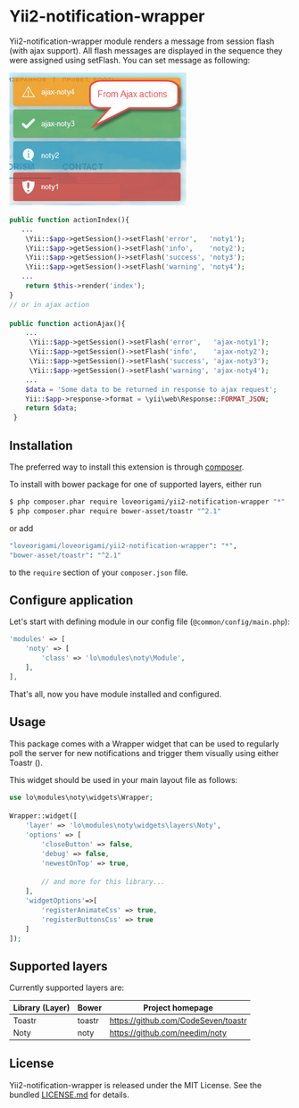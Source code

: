 # Yii2-notification-wrapper

Yii2-notification-wrapper module renders a message from session flash (with ajax support). All flash messages are displayed
in the sequence they were assigned using setFlash. You can set message as following:

!["Demo"](img/noty-demo.jpg)

 ```php
public function actionIndex(){
    ...
     \Yii::$app->getSession()->setFlash('error',   'noty1');
     \Yii::$app->getSession()->setFlash('info',    'noty2');
     \Yii::$app->getSession()->setFlash('success', 'noty3');
     \Yii::$app->getSession()->setFlash('warning', 'noty4');
    ...
     return $this->render('index');
 }
 // or in ajax action

 public function actionAjax(){
     ...
      \Yii::$app->getSession()->setFlash('error',   'ajax-noty1');
      \Yii::$app->getSession()->setFlash('info',    'ajax-noty2');
      \Yii::$app->getSession()->setFlash('success', 'ajax-noty3');
      \Yii::$app->getSession()->setFlash('warning', 'ajax-noty4');
     ...
     $data = 'Some data to be returned in response to ajax request';
     Yii::$app->response->format = \yii\web\Response::FORMAT_JSON;
     return $data;
  }
 ```

Installation
--------
The preferred way to install this extension is through [composer](http://getcomposer.org/download/).

To install with bower package for one of supported layers, either run

```bash
$ php composer.phar require loveorigami/yii2-notification-wrapper "*"
$ php composer.phar require bower-asset/toastr "^2.1"
```

or add

```bash
"loveorigami/loveorigami/yii2-notification-wrapper": "*",
"bower-asset/toastr": "^2.1"
```

to the ```require``` section of your `composer.json` file.


Configure application
---------------------

Let's start with defining module in our config file (`@common/config/main.php`):

```php
'modules' => [
    'noty' => [
        'class' => 'lo\modules\noty\Module',
    ],
],
```
That's all, now you have module installed and configured.

Usage
-----

This package comes with a Wrapper widget that can be used to regularly poll the server for new notifications and trigger them visually using either Toastr ().

This widget should be used in your main layout file as follows:

```php
use lo\modules\noty\widgets\Wrapper;

Wrapper::widget([
    'layer' => 'lo\modules\noty\widgets\layers\Noty',
    'options' => [
        'closeButton' => false,
        'debug' => false,
        'newestOnTop' => true,

        // and more for this library...
    ],
    'widgetOptions'=>[
        'registerAnimateCss' => true,
        'registerButtonsCss' => true
    ]
]);

```

Supported layers
----------------

Currently supported layers are:

| Library (Layer) | Bower         | Project homepage                               |
| --------------- | ------------- | ---------------------------------------------- |
| Toastr          | toastr        | https://github.com/CodeSeven/toastr            |
| Noty            | noty          | https://github.com/needim/noty                 |


License
-------

Yii2-notification-wrapper is released under the MIT License. See the bundled [LICENSE.md](LICENSE.md)
for details.